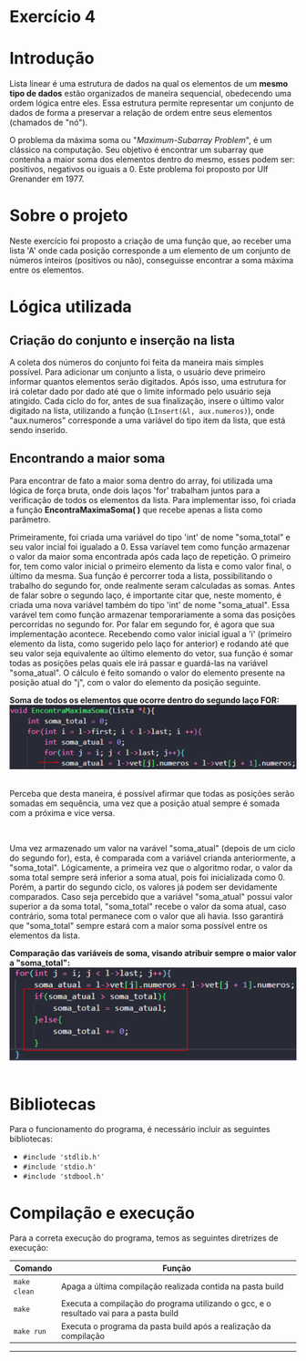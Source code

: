 # Exercício 4
<h1>Introdução</h1>
<p>Lista linear é uma estrutura de dados na qual os elementos de um <b>mesmo tipo de dados</b> estão organizados de maneira sequencial, obedecendo uma ordem lógica entre eles. Essa estrutura permite representar um conjunto de dados de forma a preservar a relação de ordem entre seus elementos (chamados de "nó").</p>
<p>O problema da máxima soma ou "<i>Maximum-Subarray Problem</i>", é um clássico na computação. Seu objetivo é encontrar um subarray que contenha a maior soma dos elementos dentro do mesmo, esses podem ser: positivos, negativos ou iguais a 0. Este problema foi proposto por Ulf Grenander em 1977.</p>

<h1>Sobre o projeto</h1>
<p>Neste exercício foi proposto a criação de uma função que, ao receber uma lista 'A' onde cada posição corresponde a um elemento de um conjunto de números inteiros (positivos ou não), conseguisse encontrar a soma máxima entre os elementos.</p>

<h1>Lógica utilizada</h1>

<h2>Criação do conjunto e inserção na lista</h2>
<p>A coleta dos números do conjunto foi feita da maneira mais simples possível. Para adicionar um conjunto a lista, o usuário deve primeiro informar quantos elementos serão digitados. Após isso, uma estrutura for irá coletar dado por dado até que o limite informado pelo usuário seja atingido. Cada ciclo do for, antes de sua finalização, insere o último valor digitado na lista, utilizando a função (<code>LInsert(&l, aux.numeros)</code>), onde "aux.numeros" corresponde a uma variável do tipo item da lista, que está sendo inserido.

<h2>Encontrando a maior soma</h2>
<p>Para encontrar de fato a maior soma dentro do array, foi utilizada uma lógica de força bruta, onde dois laços 'for' trabalham juntos para a verificação de todos os elementos da lista. Para implementar isso, foi criada a função <b>EncontraMaximaSoma( )</b> que recebe apenas a lista como parâmetro.</p>
<p>Primeiramente, foi criada uma variável do tipo 'int' de nome "soma_total" e seu valor incial foi igualado a 0. Essa varíavel tem como função armazenar o valor da maior soma encontrada após cada laço de repetição. O primeiro for, tem como valor inicial o primeiro elemento da lista e como valor final, o último da mesma. Sua função é percorrer toda a lista, possibilitando o trabalho do segundo for, onde realmente seram calculadas as somas. Antes de falar sobre o segundo laço, é importante citar que, neste momento, é criada uma nova variável também do tipo 'int' de nome "soma_atual". Essa varável tem como função armazenar temporariamente a soma das posições percorridas no segundo for. Por falar em segundo for, é agora que sua implementação acontece. Recebendo como valor inicial igual a 'i' (primeiro elemento da lista, como sugerido pelo laço for anterior) e rodando até que seu valor seja equivalente ao último elemento do vetor, sua função é somar todas as posições pelas quais ele irá passar e guardá-las na variável "soma_atual". O cálculo é feito somando o valor do elemento presente na posição atual do "j", com o valor do elemento da posição seguinte.</p>
<b>Soma de todos os elementos que ocorre dentro do segundo laço FOR:</b>
<div align="center">
    <img src="imgs/soma_segundo_for.png">
</div>
<br/>
<p>Perceba que desta maneira, é possível afirmar que todas as posições serão somadas em sequência, uma vez que a posição atual sempre é somada com a próxima e vice versa.</p>
<br/>
<p>Uma vez armazenado um valor na varável "soma_atual" (depois de um ciclo do segundo for), esta, é comparada com a variável crianda anteriormente, a "soma_total". Lógicamente, a primeira vez que o algoritmo rodar, o valor da soma total sempre será inferior a soma atual, pois foi inicializada como 0. Porém, a partir do segundo ciclo, os valores já podem ser devidamente comparados. Caso seja percebido que a variável "soma_atual" possui valor superior a da soma total, "soma_total" recebe o valor da soma atual, caso contrário, soma total permanece com o valor que ali havia. Isso garantirá que "soma_total" sempre estará com a maior soma possível entre os elementos da lista.</p>
<b>Comparação das variáveis de soma, visando atribuir sempre o maior valor a "soma_total":</b>
<div align="center">
    <img src="imgs/comparações.png">
</div>
<br/>

<h1>Bibliotecas</h1>
<p>Para o funcionamento do programa, é necessário incluir as seguintes bibliotecas: 
<ul>
    <li><code>#include 'stdlib.h'</code></li>
    <li><code>#include 'stdio.h'</code></li>
    <li><code>#include 'stdbool.h'</code></li>
</ul>

<h1>Compilação e execução</h1>
<p>Para a correta execução do programa, temos as seguintes diretrizes de execução:<p>


| Comando                |  Função                                                                                           |                     
| -----------------------| ------------------------------------------------------------------------------------------------- |
|  `make clean`          | Apaga a última compilação realizada contida na pasta build                                        |
|  `make`                | Executa a compilação do programa utilizando o gcc, e o resultado vai para a pasta build           |
|  `make run`            | Executa o programa da pasta build após a realização da compilação                                 |
<hr/>
